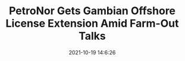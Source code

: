 ---
"title": "PetroNor Gets Gambian Offshore License Extension Amid Farm-Out Talks"
"date": "2021-10-19 14:6:26"
"feed_name": "RIGZONE"
"feed_website": "http://www.rigzone.com/"
"feed_rss": "http://www.rigzone.com/news/rss/rigzone_latest.aspx"
"link": "https://www.rigzone.com/news/petronor_gets_gambian_offshore_license_extension_amid_farmout_talks-19-oct-2021-166767-article/?rss=true"
"source": "None"
"file": "_posts/2021-1-1-b5f67e75829a184fea1a816c8450bf4dc78c6b1a.md"
"accident": "0"
"drilling": "0"
"represented_by": "0"
"dead": "0"
"injured": "0"
"arrested": "0"
"place": "unknown place"
"where": "unknown site"
"causes": "unknown"
"place_uri": "unknown place"
---